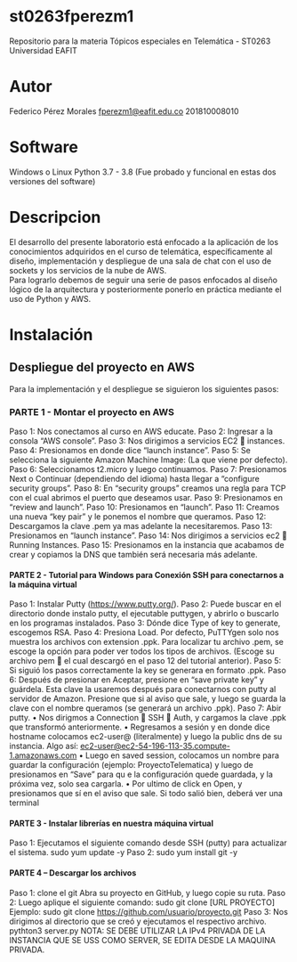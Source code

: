 # st0263fperezm1

Repositorio para la materia Tópicos especiales en Telemática - ST0263
Universidad EAFIT

# Autor

Federico Pérez Morales
fperezm1@eafit.edu.co
201810008010

# Software

Windows o Linux
Python 3.7 - 3.8 (Fue probado y funcional en estas dos versiones del software)

# Descripcion

El desarrollo del presente laboratorio está enfocado a la aplicación de los conocimientos adquiridos en el curso de telemática, específicamente al diseño, implementación y despliegue de una sala de chat con el uso de sockets y los servicios de la nube de AWS.  
Para lograrlo debemos de seguir una serie de pasos enfocados al diseño lógico de la arquitectura y posteriormente ponerlo en práctica mediante el uso de Python y AWS.

# Instalación

## Despliegue del proyecto en AWS

Para la implementación y el despliegue se siguieron los siguientes pasos:

### PARTE 1 - Montar el proyecto en AWS

Paso 1: Nos conectamos al curso en AWS educate.
Paso 2: Ingresar a la consola “AWS console”.
Paso 3: Nos dirigimos a servicios EC2  instances.
Paso 4: Presionamos en donde dice “launch instance”.
Paso 5: Se selecciona la siguiente Amazon Machine Image: (La que viene por defecto).
Paso 6: Seleccionamos t2.micro y luego continuamos.
Paso 7: Presionamos Next o Continuar (dependiendo del idioma) hasta llegar a “configure security groups”.
Paso 8: En “security groups” creamos una regla para TCP con el cual abrimos el puerto que deseamos usar.
Paso 9: Presionamos en “review and launch”.
Paso 10: Presionamos en “launch”.
Paso 11: Creamos una nueva “key pair” y le ponemos el nombre que queramos.
Paso 12: Descargamos la clave .pem ya mas adelante la necesitaremos.
Paso 13: Presionamos en “launch instance”.
Paso 14: Nos dirigimos a servicios ec2  Running Instances.
Paso 15: Presionamos en la instancia que acabamos de crear y copiamos la DNS que también será necesaria más adelante.

#### PARTE 2 - Tutorial para Windows para Conexión SSH para conectarnos a la máquina virtual

Paso 1: Instalar Putty (<https://www.putty.org/>).
Paso 2: Puede buscar en el directorio donde instalo putty, el ejecutable puttygen, y abrirlo o buscarlo en los programas instalados.
Paso 3: Dónde dice Type of key to generate, escogemos RSA.
Paso 4: Presiona Load. Por defecto, PuTTYgen solo nos muestra los archivos con extension .ppk. Para localizar tu archivo .pem, se escoge la opción para poder ver todos los tipos de archivos. (Escoge su archivo pem   el cual descargó en el paso 12 del tutorial anterior).
Paso 5: Si siguió los pasos correctamente la key se generara en formato .ppk.
Paso 6: Después de presionar en Aceptar, presione en “save private key” y guárdela. Esta clave la usaremos después para conectarnos con putty al servidor de Amazon. Presione que si al aviso que sale, y luego se guarda la clave con el nombre queramos (se generará un archivo .ppk).
Paso 7: Abir putty.
• Nos dirigmos a Connection  SSH  Auth, y cargamos la clave .ppk que transformó anteriormente.
• Regresamos a sesión y en donde dice hostname colocamos ec2-user@ (literalmente) y luego la public dns de su instancia. Algo así: ec2-user@ec2-54-196-113-35.compute-1.amazonaws.com
• Luego en saved session, colocamos un nombre para guardar la configuración (ejemplo: ProyectoTelematica) y luego de presionamos en “Save” para qu e la configuración quede guardada, y la próxima vez, solo sea cargarla.
• Por ultimo de click en Open, y presionamos que sí en el aviso que sale.
Si todo salió bien, deberá ver una terminal

#### PARTE 3 - Instalar librerías en nuestra máquina virtual

Paso 1: Ejecutamos el siguiente comando desde SSH (putty) para actualizar el sistema.
sudo yum update -y
Paso 2:
sudo yum install git -y

#### PARTE 4 – Descargar los archivos

Paso 1: clone el git
Abra su proyecto en GitHub, y luego copie su ruta.
Paso 2: Luego aplique el siguiente comando:
sudo git clone [URL PROYECTO]
Ejemplo: sudo git clone <https://github.com/usuario/proyecto.git>
Paso 3: Nos dirigimos al directorio que se creó y ejecutamos el respectivo archivo.
pythton3 server.py
NOTA: SE DEBE UTILIZAR LA IPv4 PRIVADA DE LA INSTANCIA QUE SE USS COMO SERVER, SE EDITA DESDE LA MAQUINA PRIVADA.
